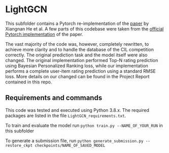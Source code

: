 # LightGCN

This subfolder contains a Pytorch re-implementation of the [paper](https://arxiv.org/pdf/2002.02126.pdf) by Xiangnan He et al.
A few parts of this codebase were taken from the [official Pytorch implementation](https://github.com/gusye1234/LightGCN-PyTorch) of the paper.

The vast majority of the code was, however, completely rewritten, to achieve more clarity and to handle the database of the CIL competition correctly. The original prediction task and the model itself were also changed. The original implementation performed Top-N rating prediction using Bayesian Personalized Ranking loss, while our implementation performs a complete user-item rating prediction using a standard RMSE loss. More details on our changed can be found in the Project Report contained in this repo.

## Requirements and commands

This code was tested and executed using Python 3.8.x. The required packages are listed in the file ```LightGCN_requirements.txt```.

To train and evaluate the model run ```python train.py --NAME_OF_YOUR_RUN``` in this subfolder

To generate a submission file, run ```python generate_submission.py --restore_ckpt checkpoints/NAME_OF_SAVED_MODEL```
